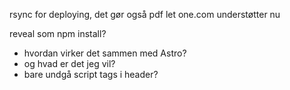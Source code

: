 rsync for deploying, det gør også pdf let
one.com understøtter nu

reveal som npm install?

- hvordan virker det sammen med Astro?
- og hvad er det jeg vil?
- bare undgå script tags i header?
